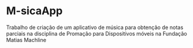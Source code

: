 # M-sicaApp
Trabalho de criação de um aplicativo de música para obtenção de notas parciais na disciplina de Promação para Dispositivos móveis na Fundação Matias Machline
